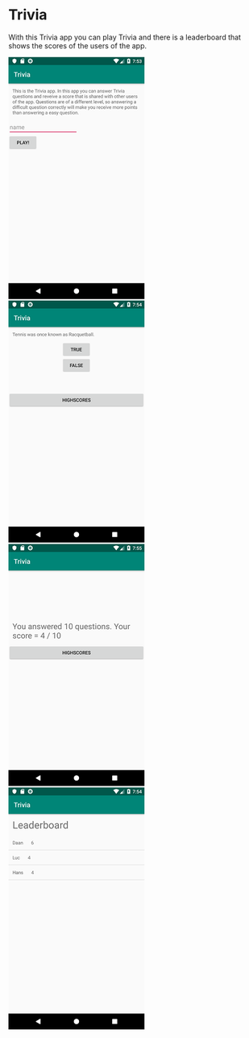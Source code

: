 # Trivia

With this Trivia app you can play Trivia and there is a leaderboard that shows the scores of the users of the app.

![](https://github.com/Huikie/Trivia/blob/master/doc/start_play.png)
![](https://github.com/Huikie/Trivia/blob/master/doc/question.png)
![](https://github.com/Huikie/Trivia/blob/master/doc/end_score.png)
![](https://github.com/Huikie/Trivia/blob/master/doc/leader_board.png)

